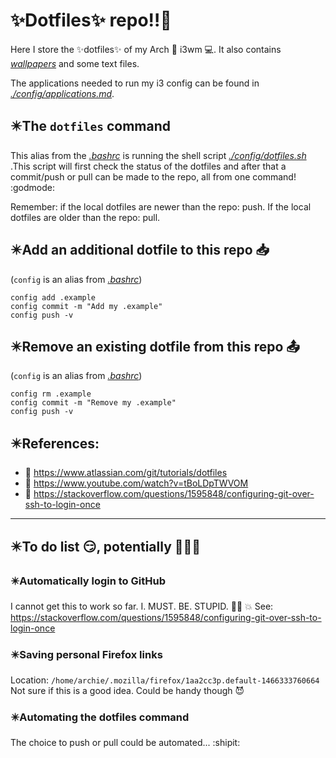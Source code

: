 <!Dit is de ~/README.md file voor mijn dotfile bare Github repo/>
# :sparkles:Dotfiles:sparkles: repo:bangbang::metal:
Here I store the :sparkles:dotfiles:sparkles: of my Arch :penguin: i3wm :computer:. It also contains *[wallpapers](https://github.com/Prutserdt/dotfiles/blob/master/Stack/Afbeeldingen/Wallpapers)* and some text files.

The applications needed to run my i3 config can be found in *[./config/applications.md](https://github.com/Prutserdt/dotfiles/blob/master/.config/applications.md)*.
## :eight_pointed_black_star:The `dotfiles` command
This alias from the *[.bashrc](https://github.com/Prutserdt/dotfiles/blob/master/.bashrc)*
is running the shell script 
*[./config/dotfiles.sh](https://github.com/Prutserdt/dotfiles/blob/master/.config/dotfiles.sh)*
.This script will first check the status of the dotfiles and after that a commit/push 
or pull can be made to the repo, all from one command! :godmode:

Remember: if the local dotfiles are newer than the repo: push. If the local dotfiles 
are older than the repo: pull.

## :eight_pointed_black_star:Add an additional dotfile to this repo :inbox_tray:
(`config` is an alias from *[.bashrc](https://github.com/Prutserdt/dotfiles/blob/master/.bashrc)*)

    config add .example
    config commit -m "Add my .example"
    config push -v

## :eight_pointed_black_star:Remove an existing dotfile from this repo :outbox_tray:
(`config` is an alias from *[.bashrc](https://github.com/Prutserdt/dotfiles/blob/master/.bashrc)*)

    config rm .example
    config commit -m "Remove my .example"
    config push -v

## :eight_pointed_black_star:References:
- :book: https://www.atlassian.com/git/tutorials/dotfiles
- :cinema: https://www.youtube.com/watch?v=tBoLDpTWVOM
- :book: https://stackoverflow.com/questions/1595848/configuring-git-over-ssh-to-login-once

----
## :eight_pointed_black_star:To do list :smirk:, potentially :tada::boom::sunglasses:

### :eight_pointed_black_star:Automatically login to GitHub
I cannot get this to work so far. I. MUST. BE. STUPID. :man_facepalming: :boom:
See: https://stackoverflow.com/questions/1595848/configuring-git-over-ssh-to-login-once

### :eight_pointed_black_star:Saving personal Firefox links
Location: `/home/archie/.mozilla/firefox/1aa2cc3p.default-1466333760664`
Not sure if this is a good idea. Could be handy though :smiling_imp:

### :eight_pointed_black_star:Automating the dotfiles command
The choice to push or pull could be automated... :shipit:
